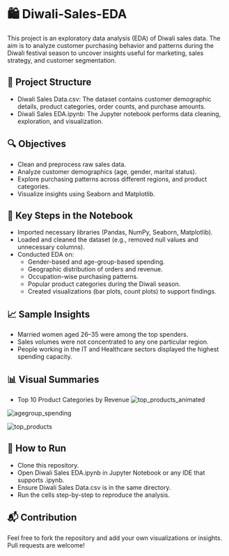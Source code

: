 # 🛍️ Diwali-Sales-EDA

This project is an exploratory data analysis (EDA) of Diwali sales data. The aim is to analyze customer purchasing behavior and patterns during the Diwali festival season to uncover insights useful for marketing, sales strategy, and customer segmentation.

## 📁 Project Structure

* Diwali Sales Data.csv: The dataset contains customer demographic details, product categories, order counts, and purchase amounts.
* Diwali Sales EDA.ipynb: The Jupyter notebook performs data cleaning, exploration, and visualization.

## 🔍 Objectives

* Clean and preprocess raw sales data.
* Analyze customer demographics (age, gender, marital status).
* Explore purchasing patterns across different regions, and product categories.
* Visualize insights using Seaborn and Matplotlib.
  
## 🧩 Key Steps in the Notebook
* Imported necessary libraries (Pandas, NumPy, Seaborn, Matplotlib).
* Loaded and cleaned the dataset (e.g., removed null values and unnecessary columns).
* Conducted EDA on:
   * Gender-based and age-group-based spending.
   * Geographic distribution of orders and revenue.
   * Occupation-wise purchasing patterns.
   * Popular product categories during the Diwali season.
   * Created visualizations (bar plots, count plots) to support findings.

## 📈 Sample Insights
* Married women aged 26–35 were among the top spenders.
* Sales volumes were not concentrated to any one particular region.
* People working in the IT and Healthcare sectors displayed the highest spending capacity.

## 📊 Visual Summaries
* Top 10 Product Categories by Revenue
![top_products_animated](https://github.com/user-attachments/assets/33152925-f948-4ef1-a57c-1b45dcb22b9e)

![agegroup_spending](https://github.com/user-attachments/assets/260c7d4a-4f10-4b26-9e11-59fa7cb80841)

![top_products](https://github.com/user-attachments/assets/8379f59f-9719-4df6-bcd1-a22f9477fe78)

## 🚀 How to Run
* Clone this repository.
* Open Diwali Sales EDA.ipynb in Jupyter Notebook or any IDE that supports .ipynb.
* Ensure Diwali Sales Data.csv is in the same directory.
* Run the cells step-by-step to reproduce the analysis.

## 📬 Contribution
Feel free to fork the repository and add your own visualizations or insights. Pull requests are welcome!
